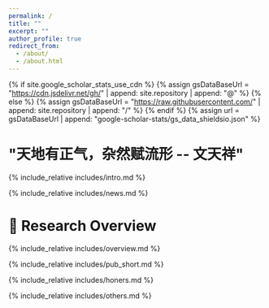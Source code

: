 ```yaml
---
permalink: /
title: ""
excerpt: ""
author_profile: true
redirect_from: 
  - /about/
  - /about.html
---
```


{% if site.google_scholar_stats_use_cdn %}
{% assign gsDataBaseUrl = "https://cdn.jsdelivr.net/gh/" | append: site.repository | append: "@" %}
{% else %}
{% assign gsDataBaseUrl = "https://raw.githubusercontent.com/" | append: site.repository | append: "/" %}
{% endif %}
{% assign url = gsDataBaseUrl | append: "google-scholar-stats/gs_data_shieldsio.json" %}

<span class='anchor' id='about-me'></span>

# "天地有正气，杂然赋流形 -- 文天祥"

{% include_relative includes/intro.md %}

{% include_relative includes/news.md %}

# 🧠 Research Overview
{% include_relative includes/overview.md %}

{% include_relative includes/pub_short.md %}

{% include_relative includes/honers.md %}

{% include_relative includes/others.md %}

<!-- <script type="text/javascript" id="clstr_globe" src="//clustrmaps.com/globe.js?d=ykPbI30LsamiuG9mdkAJKZzccIjf7o4rxc-dBMXGY20"></script> -->


<!-- <a href="https://info.flagcounter.com/UTQG"><img src="https://s11.flagcounter.com/mini/UTQG/bg_FFFFFF/txt_000000/border_CCCCCC/flags_0/" alt="Flag Counter" border="0"></a> -->